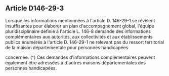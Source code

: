 ## Article D146-29-3

Lorsque les informations mentionnées à l'article D. 146-29-1 se révèlent insuffisantes pour élaborer un plan
d'accompagnement global, l'équipe pluridisciplinaire définie à l'article L. 146-8 demande des informations
complémentaires aux autorités, aux collectivités et aux établissements publics énumérés à l'article D.
146-29-1 ne relevant pas du ressort territorial de la maison départementale pour personnes handicapées

concernée. (^)
Ces demandes d'informations complémentaires peuvent également être adressées à d'autres maisons
départementales des personnes handicapées.


